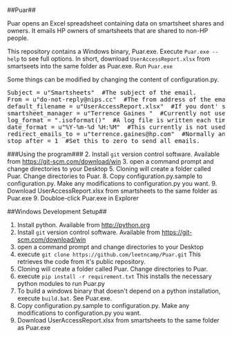 ##Puar##

Puar opens an Excel spreadsheet containing data on smartsheet shares and owners.  It emails HP owners of smartsheets that are
shared to non-HP people.

This repository contains a Windows binary, Puar.exe.  Execute `Puar.exe --help` to see full options. In short,
download `UserAccessReport.xlsx` from smartseets into the same folder as Puar.exe. Run `Puar.exe`

Some things can be modified by changing the content of configuration.py.

<pre>
Subject = u"Smartsheets"  #The subject of the email.
From = u"do-not-reply@nips.cc"  #The from address of the email
default_filename = u"UserAccessReport.xlsx"  #If you dont' supply the name of an excel spreadsheet, this one is opened. 
smartsheet_manager = u"Terrence Gaines <terrence.gaines@hp.com>"  #Currently not used. 
log_format = ".isoformat()"  #A log file is written each time Puar.exe is run. This is the datestamp format. Make it HP compatible for logging. 
date_format = u"%Y-%m-%d %H:%M"  #This currently is not used, but if we displayed the modified date of the sheet, this controls the format.
redirect_emails_to = u"terrence.gaines@hp.com"  #Normally an empty string.  Set to your email address to send all output to you. 
stop_after = 1  #Set this to zero to send all emails. 
</pre>


###Using the program###
2. Install `git` version control software. Available from https://git-scm.com/download/win
3. open a command prompt and change directories to your Desktop
5. Cloning will create a folder called Puar. Change directories to Puar.
8. Copy configuration.py.sample to configuration.py.  Make any modifications to configuration.py you want. 
9. Download UserAccessReport.xlsx from smartsheets to the same folder as Puar.exe
9. Doubloe-click Puar.exe in Explorer

##Windows Development Setup##

1. Install python. Available from http://python.org
2. Install `git` version control software. Available from https://git-scm.com/download/win
3. open a command prompt and change directories to your Desktop
4. execute   `git clone https://github.com/leetncamp/Puar.git`  This retrieves the code from it's public repository.
5. Cloning will create a folder called Puar. Change directories to Puar.
6. execute   `pip install -r requirement.txt`  This installs the necessary python modules to run Puar.py
7. To build a windows binary that doesn't depend on a python installation, execute `build.bat`.  See Puar.exe. 
8. Copy configuration.py.sample to configuration.py.  Make any modifications to configuration.py you want. 
9. Download UserAccessReport.xlsx from smartsheets to the same folder as Puar.exe
